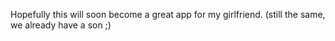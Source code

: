 Hopefully this will soon become a great app for my girlfriend. (still the same, we already have a son ;)

